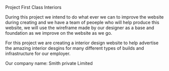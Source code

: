 Project First Class Interiors

During this project we intend to do what ever we can to improve the website during creating and we have a team of peoeple who will help produce this website, we will use the wireframe made by our designer as a base and foundation as we improve on the website as we go.

For this project we are creating a interior design website to help advertise the amazing interior desgins for many different types of builds and infrastructure for our employer.

Our company name: Smith private Limited
